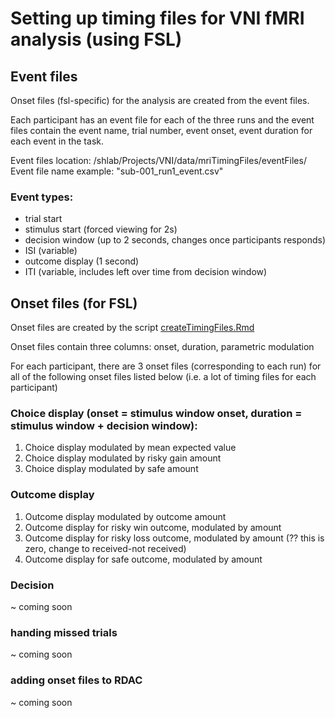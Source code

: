 # Setting up timing files for VNI fMRI analysis (using FSL)

## Event files
Onset files (fsl-specific) for the analysis are created from the event files. 

Each participant has an event file for each of the three runs and the event files contain the event name, trial number, event onset, event duration for each event in the task. 

Event files location: /shlab/Projects/VNI/data/mriTimingFiles/eventFiles/
Event file name example: "sub-001_run1_event.csv"
### Event types:
- trial start 
- stimulus start (forced viewing for 2s)
- decision window (up to 2 seconds, changes once participants responds)
- ISI (variable)
- outcome display (1 second)
- ITI (variable, includes left over time from decision window)


## Onset files (for FSL)
Onset files are created by the script [createTimingFiles.Rmd](./createTimingFiles.Rmd)

Onset files contain three columns: onset, duration, parametric modulation

For each participant, there are 3 onset files (corresponding to each run) for all of the following onset files listed below (i.e. a lot of timing files for each participant)

### Choice display (onset = stimulus window onset, duration = stimulus window + decision window):
1) Choice display modulated by mean expected value
2) Choice display modulated by risky gain amount
3) Choice display modulated by safe amount

### Outcome display 
1) Outcome display modulated by outcome amount
2) Outcome display for risky win outcome, modulated by amount
3) Outcome display for risky loss outcome, modulated by amount (?? this is zero, change to received-not received)
4) Outcome display for safe outcome, modulated by amount

### Decision
~ coming soon


### handing missed trials
~ coming soon

### adding onset files to RDAC
~ coming soon
